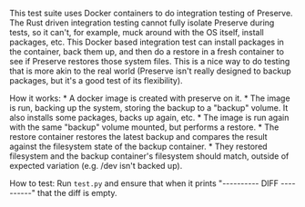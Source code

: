 This test suite uses Docker containers to do integration testing of Preserve.  The Rust driven integration testing cannot fully isolate Preserve during tests, so it can't, for example, muck around with the OS itself, install packages, etc.  This Docker based integration test can install packages in the container, back them up, and then do a restore in a fresh container to see if Preserve restores those system files.  This is a nice way to do testing that is more akin to the real world (Preserve isn't really designed to backup packages, but it's a good test of its flexibility).


How it works:
	* A docker image is created with preserve on it.
	* The image is run, backing up the system, storing the backup to a "backup" volume.  It also installs some packages, backs up again, etc.
	* The image is run again with the same "backup" volume mounted, but performs a restore.
	* The restore container restores the latest backup and compares the result against the filesystem state of the backup container.
	* They restored filesystem and the backup container's filesystem should match, outside of expected variation (e.g. /dev isn't backed up).


How to test:
	Run `test.py` and ensure that when it prints "---------- DIFF ----------" that the diff is empty.
